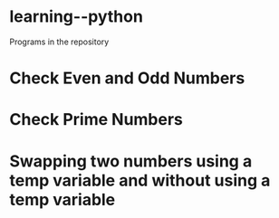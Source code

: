 # learning--python
Programs in the repository
# Check Even and Odd Numbers
# Check Prime Numbers
# Swapping two numbers using a temp variable and without using a temp variable
